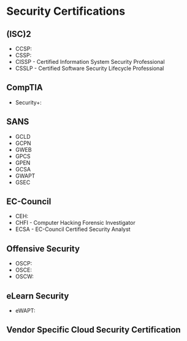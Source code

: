 # Security Certifications

## (ISC)2
* CCSP: 
* CSSP: 
* CISSP - Certified Information System Security Professional
* CSSLP - Certified Software Security Lifecycle Professional

## CompTIA
* Security+:

## SANS
* GCLD
* GCPN
* GWEB
* GPCS
* GPEN
* GCSA
* GWAPT
* GSEC

## EC-Council
* CEH: 
* CHFI - Computer Hacking Forensic Investigator
* ECSA - EC-Council Certified Security Analyst

## Offensive Security
* OSCP: 
* OSCE: 
* OSCW:

## eLearn Security
* eWAPT: 

## Vendor Specific Cloud Security Certification

